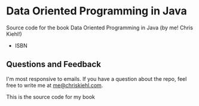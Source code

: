 # Data Oriented Programming in Java

Source code for the book Data Oriented Programming in Java (by me! Chris Kiehl!)

* ISBN 




## Questions and Feedback

I'm most responsive to emails. If you have a question about the repo, feel free to write me at me@chriskiehl.com. 

This is the source code for my book 



